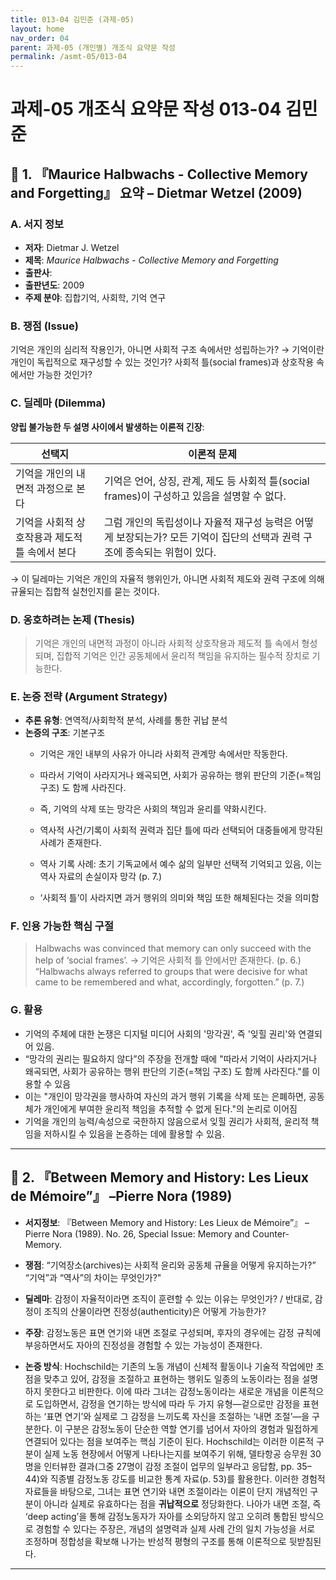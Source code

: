 ```yaml
---
title: 013-04 김민준 (과제-05)
layout: home
nav_order: 04
parent: 과제-05 (개인별) 개조식 요약문 작성
permalink: /asmt-05/013-04
---
```


# 과제-05 개조식 요약문 작성 013-04 김민준 

## 📘 1. 『Maurice Halbwachs - Collective Memory and Forgetting』 요약 – Dietmar Wetzel (2009)

### A. 서지 정보  
- **저자**: Dietmar J. Wetzel  
- **제목**: *Maurice Halbwachs - Collective Memory and Forgetting*  
- **출판사**: 
- **출판년도**: 2009
- **주제 분야**: 집합기억, 사회학, 기억 연구


### B. 쟁점 (Issue)  
기억은 개인의 심리적 작용인가, 아니면 사회적 구조 속에서만 성립하는가?
→ 기억이란 개인이 독립적으로 재구성할 수 있는 것인가? 사회적 틀(social frames)과 상호작용 속에서만 가능한 것인가?


### C. 딜레마 (Dilemma)  
**양립 불가능한 두 설명 사이에서 발생하는 이론적 긴장**:

| 선택지 | 이론적 문제 |
|--------|-------------|
| 기억을 개인의 내면적 과정으로 본다 | 기억은 언어, 상징, 관계, 제도 등 사회적 틀(social frames)이 구성하고 있음을 설명할 수 없다. |
| 기억을 사회적 상호작용과 제도적 틀 속에서 본다 | 그럼 개인의 독립성이나 자율적 재구성 능력은 어떻게 보장되는가? 모든 기억이 집단의 선택과 권력 구조에 종속되는 위험이 있다. |

→ 이 딜레마는 기억은 개인의 자율적 행위인가, 아니면 사회적 제도와 권력 구조에 의해 규율되는 집합적 실천인지를 묻는 것이다.

### D. 옹호하려는 논제 (Thesis)  
> 기억은 개인의 내면적 과정이 아니라 사회적 상호작용과 제도적 틀 속에서 형성되며, 집합적 기억은 인간 공동체에서 윤리적 책임을 유지하는 필수적 장치로 기능한다.

### E. 논증 전략 (Argument Strategy)  
- **추론 유형**: 연역적/사회학적 분석, 사례를 통한 귀납 분석  
- **논증의 구조**:
  기본구조
  - 기억은 개인 내부의 사유가 아니라 사회적 관계망 속에서만 작동한다.
  - 따라서 기억이 사라지거나 왜곡되면, 사회가 공유하는 행위 판단의 기준(=책임 구조) 도 함께 사라진다.
  - 즉, 기억의 삭제 또는 망각은 사회의 책임과 윤리를 약화시킨다.

  - 역사적 사건/기록이 사회적 권력과 집단 틀에 따라 선택되어 대중들에게 망각된 사례가 존재한다.
  - 역사 기록 사례: 초기 기독교에서 예수 삶의 일부만 선택적 기억되고 있음, 이는 역사 자료의 손실이자 망각  (p. 7.) 
  - ‘사회적 틀’이 사라지면 과거 행위의 의미와 책임 또한 해체된다는 것을 의미함


### F. 인용 가능한 핵심 구절
>  Halbwachs was convinced that memory can only succeed with the help of ‘social frames’. -> 기억은 사회적 틀 안에서만 존재한다. (p. 6.)
> “Halbwachs always referred to groups that were decisive for what came to be remembered and what, accordingly, forgotten.” (p. 7.)


### G. 활용
- 기억의 주체에 대한 논쟁은 디지털 미디어 사회의 '망각권', 즉 '잊힐 권리'와 연결되어 있음.  
- “망각의 권리는 필요하지 않다”의 주장을 전개할 때에 "따라서 기억이 사라지거나 왜곡되면, 사회가 공유하는 행위 판단의 기준(=책임 구조) 도 함께 사라진다."를 이용할 수 있음
- 이는 "개인이 망각권을 행사하여 자신의 과거 행위 기록을 삭제 또는 은폐하면, 공동체가 개인에게 부여한 윤리적 책임을 추적할 수 없게 된다."의 논리로 이어짐
- 기억을 개인의 능력/속성으로 국한하지 않음으로서 잊힐 권리가 사회적, 윤리적 책임을 저하시킬 수 있음을 논증하는 데에 활용할 수 있음.

---

## 📘 2. 『Between Memory and History: Les Lieux de Mémoire”』 –Pierre Nora (1989)

- **서지정보**: 『Between Memory and History: Les Lieux de Mémoire”』 –Pierre Nora (1989). No. 26, Special Issue: Memory and Counter-Memory.

- **쟁점**: “기억장소(archives)는 사회적 윤리와 공동체 규율을 어떻게 유지하는가?” “기억”과 “역사”의 차이는 무엇인가?"
- **딜레마**: 감정이 자율적이라면 조직이 훈련할 수 있는 이유는 무엇인가? / 반대로, 감정이 조직의 산물이라면 진정성(authenticity)은 어떻게 가능한가?  
- **주장**: 감정노동은 표면 연기와 내면 조절로 구성되며, 후자의 경우에는 감정 규칙에 부응하면서도 자아의 진정성을 경험할 수 있는 가능성이 존재한다.  
- **논증 방식**: Hochschild는 기존의 노동 개념이 신체적 활동이나 기술적 작업에만 초점을 맞추고 있어, 감정을 조절하고 표현하는 행위도 일종의 노동이라는 점을 설명하지 못한다고 비판한다. 이에 따라 그녀는 감정노동이라는 새로운 개념을 이론적으로 도입하면서, 감정을 연기하는 방식에 따라 두 가지 유형—겉으로만 감정을 표현하는 ‘표면 연기’와 실제로 그 감정을 느끼도록 자신을 조절하는 ‘내면 조절’—을 구분한다. 이 구분은 감정노동이 단순한 역할 연기를 넘어서 자아의 경험과 밀접하게 연결되어 있다는 점을 보여주는 핵심 기준이 된다. Hochschild는 이러한 이론적 구분이 실제 노동 현장에서 어떻게 나타나는지를 보여주기 위해, 델타항공 승무원 30명을 인터뷰한 결과(그중 27명이 감정 조절이 업무의 일부라고 응답함, pp. 35–44)와 직종별 감정노동 강도를 비교한 통계 자료(p. 53)를 활용한다. 이러한 경험적 자료들을 바탕으로, 그녀는 표면 연기와 내면 조절이라는 이론이 단지 개념적인 구분이 아니라 실제로 유효하다는 점을 **귀납적으로** 정당화한다. 나아가 내면 조절, 즉 ‘deep acting’을 통해 감정노동자가 자아를 소외당하지 않고 오히려 통합된 방식으로 경험할 수 있다는 주장은, 개념의 설명력과 실제 사례 간의 일치 가능성을 서로 조정하며 정합성을 확보해 나가는 반성적 평형의 구조를 통해 이론적으로 뒷받침된다.

---




